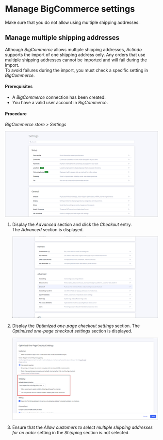 # Manage BigCommerce settings

Make sure that you do not allow using multiple shipping addresses.

## Manage multiple shipping addresses

Although *BigCommerce* allows multiple shipping addresses, *Actindo* supports the import of one shipping address only. Any orders that use multiple shipping addresses cannot be imported and will fail during the import.  
To avoid failures during the import, you must check a specific setting in *BigCommerce*. 

#### Prerequisites

- A *BigCommerce* connection has been created.
- You have a valid user account in *BigCommerce*.

#### Procedure

*BigCommerce store > Settings*

![BigCommerce settings](../../Assets/Screenshots/Channels/Settings/Connections/BigCommerce/BigCommerceSettings.png "[BigCommerce settings]")

1. Display the *Advanced* section and click the *Checkout* entry.   
    The *Advanced* section is displayed.

   ![BigCommerce advanced settings](../../Assets/Screenshots/Channels/Settings/Connections/BigCommerce/BigCommerceSettings2.png "[BigCommerce advanced settings]")

2. Display the *Optimized one-page checkout settings* section.
    The *Optimized one-page checkout settings* section is displayed.

   ![Check multiple shipment addresses](../../Assets/Screenshots/Channels/Settings/Connections/BigCommerce/CheckMultipleAddress.png "[Check multiple shipment addresses]")

3. Ensure that the *Allow customers to select multiple shipping addresses for an order* setting in the *Shipping* section is not selected.
